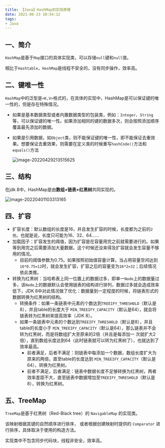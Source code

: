 ```yaml
---
title: 【Java】HashMap的实现原理
date: 2021-06-23 10:54:12
tags:
- Java
---
```

## 一、简介

`HashMap`是基于`Map`接口的具体实现类，可以存储`null`键和`null`值。

相比于`Hashtable`，`HashMap`是线程不安全的，没有同步操作，效率高。

## 二、键唯一性

`HashMap`中的泛型是`<K,V>`格式的，在具体的实现中，HashMap是可以保证键的唯一性的，但是存在特殊情况。

- 如果是基本数据类型或者内置数据类型的包装类，例如：`Integer`、`String`等，可以保证键的唯一性。如果添加相同的键的数据多次，则会按照添加顺序覆盖最先添加的数据。

- 如果是引用数据，如`Object`类，则不能保证键的唯一性，即不能保证去重效果。想要保证去重效果，则需要在定义类的时候重写`hashCode()`方法和`equals()`方法

  ![image-20220429213515625](https://s2.loli.net/2022/04/29/L6eGZIvjD4b38Jp.png)

## 三、结构

在jdk 8中，HashMap是由**数组+链表+红黑树**共同实现的。

![image-20220401103313165](https://s2.loli.net/2022/04/01/EMzec6YWyvrhp2o.png)

## 四、扩容

- 扩容长度：默认数组的长度是16，并且发生扩容的时候，长度都为之前的`2倍`。也就是说，长度只可能为16、32、64……
- 加载因子：扩容发生的阈值，因为扩容是在容量用完之前就需要进行的。如果等到用完之后需要添加大量数据，这个时候还没来得及扩容就会发生容量不够用的情况。
  - 目前的阈值参数为0.75。如果按照初始值容量计算，当占用容量空间达到`16*0.75=12`时，就会发生扩容，扩容之后的容量变为`16*2=32`；后续情况依此类推。
- 转换为红黑树：当哈希表上同一位置上的数据过多，即单一`Node`上的数据量过多，该`Node`上的数据默认会使用链表的结构进行排列，数据过多就会造成效率低下，JDK 8中对此情况做了优化：数据量到一定程度的时候，将链表形式的数据转换为红黑树的结构。
  - 转换条件：如果一条链表中元素的个数达到`TREEIFY_THRESHOLD`（默认是8），并且table的长度大于 `MIN_TREEIFY_CAPACITY`（默认是64），就会将链表转为红黑树来提高效率（JDK 8）。
  - 如果一条链表中元素的个数达到`TREEIFY_THRESHOLD`（默认是8），并且table的长度小于 `MIN_TREEIFY_CAPACITY`（默认是64），那么链表并不会转为红黑树，而是将数组扩大至原来的2倍（并且是每添加一 次就扩大2倍），直到数组长度达到64（此时链表就可以转为红黑树了），也就达到了效率最高。
    - 前者满足，后者不满足：则链表中每添加一个数据，数组长度扩大为原来的两倍，直至table的长度达到 `MIN_TREEIFY_CAPACITY`（默认是64），转换为红黑树。
    - 前者不满足，后者满足：链表中数据长度不足够转换为红黑树，两者效率差距不大，直至链表中数据增加至`TREEIFY_THRESHOLD`（默认是8），转换为红黑树。

## 五、TreeMap

`TreeMap`是基于红黑树（Red-Black tree）的 `NavigableMap` 的实现类。

该映射根据其键的自然顺序进行排序， 或者根据创建映射时提供的 `Comparator` 进行排序，具体取决于使用的构造方法。

实现类中不包含同步代码块，线程非安全，效率高。
